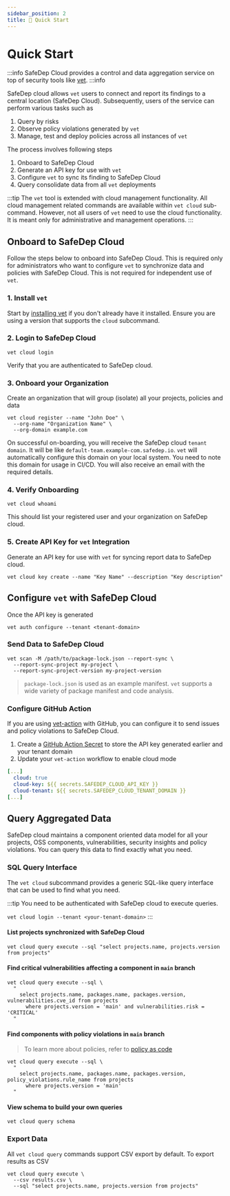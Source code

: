 ```yaml
---
sidebar_position: 2
title: 🚀 Quick Start
---
```


# Quick Start

:::info
SafeDep Cloud provides a control and data aggregation service on top of security tools like [vet](https://github.com/safedep/vet).
:::info

SafeDep cloud allows `vet` users to connect and report its findings to a central location (SafeDep Cloud). Subsequently, users of the service can perform various tasks such as

1. Query by risks
2. Observe policy violations generated by `vet`
3. Manage, test and deploy policies across all instances of `vet`

The process involves following steps

1. Onboard to SafeDep Cloud
2. Generate an API key for use with `vet`
3. Configure `vet` to sync its finding to SafeDep Cloud
4. Query consolidate data from all `vet` deployments

:::tip
The `vet` tool is extended with cloud management functionality. All cloud management related commands are available within `vet cloud` sub-command. However, not all users of `vet` need to use the cloud functionality. It is meant only for administrative and management operations. 
:::

## Onboard to SafeDep Cloud

Follow the steps below to onboard into SafeDep Cloud. This is required only for administrators who want to configure `vet` to synchronize data and policies with SafeDep Cloud. This is not required for independent use of `vet`.

### 1. Install `vet`

Start by [installing vet](/quickstart) if you don't already have it installed. Ensure you are using a version that supports the `cloud` subcommand.

### 2. Login to SafeDep Cloud

```shell
vet cloud login
```

Verify that you are authenticated to SafeDep cloud.

### 3. Onboard your Organization

Create an organization that will group (isolate) all your projects, policies and data

```shell
vet cloud register --name "John Doe" \
  --org-name "Organization Name" \
  --org-domain example.com
```

On successful on-boarding, you will receive the SafeDep cloud `tenant domain`. It will be like `default-team.example-com.safedep.io`. `vet` will automatically configure this domain on your local system. You need to note this domain for usage in CI/CD. You will also receive an email with the required details.

### 4. Verify Onboarding

```shell
vet cloud whoami
```

This should list your registered user and your organization on SafeDep cloud.

### 5. Create API Key for `vet` Integration

Generate an API key for use with `vet` for syncing report data to SafeDep cloud.

```shell
vet cloud key create --name "Key Name" --description "Key description"
```

## Configure `vet` with SafeDep Cloud

Once the API key is generated

```shell
vet auth configure --tenant <tenant-domain>
```

### Send Data to SafeDep Cloud

```shell
vet scan -M /path/to/package-lock.json --report-sync \
  --report-sync-project my-project \
  --report-sync-project-version my-project-version
```

> `package-lock.json` is used as an example manifest. `vet` supports a wide variety of package manifest and code analysis.

### Configure GitHub Action

If you are using [vet-action](https://github.com/safedep/vet-action) with GitHub, you can configure it to send issues and policy violations to SafeDep Cloud.

1. Create a [GitHub Action Secret](https://docs.github.com/en/actions/security-for-github-actions/security-guides/using-secrets-in-github-actions) to store the API key generated earlier and your tenant domain
2. Update your `vet-action` workflow to enable cloud mode

```yaml
[...]
  cloud: true
  cloud-key: ${{ secrets.SAFEDEP_CLOUD_API_KEY }}
  cloud-tenant: ${{ secrets.SAFEDEP_CLOUD_TENANT_DOMAIN }}
[...]
```

## Query Aggregated Data

SafeDep cloud maintains a component oriented data model for all your projects, OSS components, vulnerabilities, security insights and policy violations. You can query this data to find exactly what you need.

### SQL Query Interface

The `vet cloud` subcommand provides a generic SQL-like query interface that can be used to find what you need.

:::tip
You need to be authenticated with SafeDep cloud to execute queries.

`vet cloud login --tenant <your-tenant-domain>`
:::

#### List projects synchronized with SafeDep Cloud

```shell
vet cloud query execute --sql "select projects.name, projects.version from projects"
```

#### Find critical vulnerabilities affecting a component in `main` branch

```shell
vet cloud query execute --sql \
  "
    select projects.name, packages.name, packages.version, vulnerabilities.cve_id from projects 
      where projects.version = 'main' and vulnerabilities.risk = 'CRITICAL'
  "
```

#### Find components with policy violations in `main` branch

> To learn more about policies, refer to [policy as code](../advanced/policy-as-code.md)

```shell
vet cloud query execute --sql \
  "
    select projects.name, packages.name, packages.version, policy_violations.rule_name from projects
      where projects.version = 'main'
  "
```

#### View schema to build your own queries

```shell
vet cloud query schema
```

### Export Data

All `vet cloud query` commands support CSV export by default. To export results as CSV

```shell
vet cloud query execute \
  --csv results.csv \
  --sql "select projects.name, projects.version from projects"
```